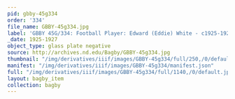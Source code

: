 ```yaml
---
pid: gbby-45g334
order: '334'
file_name: GBBY-45g334.jpg
label: 'GBBY 45G/334: Football Player: Edward (Eddie) White - c1925-1927'
_date: 1925-1927
object_type: glass plate negative
source: http://archives.nd.edu/Bagby/GBBY-45g334.jpg
thumbnail: "/img/derivatives/iiif/images/GBBY-45g334/full/250,/0/default.jpg"
manifest: "/img/derivatives/iiif/images/GBBY-45g334/manifest.json"
full: "/img/derivatives/iiif/images/GBBY-45g334/full/1140,/0/default.jpg"
layout: bagby_item
collection: bagby
---
```

